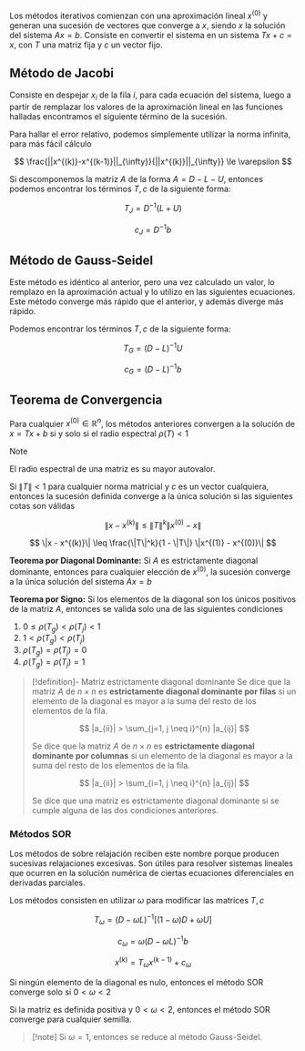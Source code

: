 Los métodos iterativos comienzan con una aproximación lineal $x^{(0)}$ y generan una sucesión de vectores que converge a $x$, siendo $x$ la solución del sistema $Ax = b$. Consiste en convertir el sistema en un sistema $Tx + c = x$, con $T$ una matriz fija y $c$ un vector fijo.

## Método de Jacobi

Consiste en despejar $x_i$ de la fila $i$, para cada ecuación del sistema, luego a partir de remplazar los valores de la aproximación lineal en las funciones halladas encontramos el siguiente término de la sucesión.

Para hallar el error relativo, podemos simplemente utilizar la norma infinita, para más fácil cálculo

$$
\frac{||x^{(k)}-x^{(k-1)}||_{\infty}}{||x^{(k)}||_{\infty}} \le \varepsilon
$$

Si descomponemos la matriz $A$ de la forma $A = D - L - U$, entonces podemos encontrar los términos $T, c$ de la siguiente forma:

$$
T_J = D^{-1} (L + U)
$$

$$
c_J = D^{-1}b
$$

## Método de Gauss-Seidel

Este método es idéntico al anterior, pero una vez calculado un valor, lo remplazo en la aproximación actual y lo utilizo en las siguientes ecuaciones. Este método converge más rápido que el anterior, y además diverge más rápido.

Podemos encontrar los términos $T, c$ de la siguiente forma:

$$
T_G = (D-L)^{-1} U
$$

$$
c_G = (D-L)^{-1}b
$$

## Teorema de Convergencia

Para cualquier $x^{(0)} \in \mathbb{R}^n$, los métodos anteriores convergen a la solución de $x = Tx + b$ si y solo si el radio espectral $\rho(T) < 1$

> [!note]
> El radio espectral de una matriz es su mayor autovalor.

Si $\|T\| < 1$ para cualquier norma matricial y $c$ es un vector cualquiera, entonces la sucesión definida converge a la única solución si las siguientes cotas son válidas

$$
\|x - x^{(k)}\| \leq \|T\|^k \|x^{(0)} - x\|
$$

$$
\|x - x^{(k)}\| \leq \frac{\|T\|^k}{1 - \|T\|} \|x^{(1)} - x^{(0)}\|
$$

**Teorema por Diagonal Dominante:** Si $A$ es estrictamente diagonal dominante, entonces para cualquier elección de $x^{(0)}$, la sucesión converge a la única solución del sistema $Ax = b$

**Teorema por Signo:** Si los elementos de la diagonal son los únicos positivos de la matriz $A$, entonces se valida solo una de las siguientes condiciones

1. $0 \leq \rho(T_g) < \rho(T_j) < 1$
2. $1 < \rho(T_g) < \rho(T_j)$
3. $\rho(T_g) = \rho(T_j) = 0$
4. $\rho(T_g) = \rho(T_j) = 1$

> [!definition]- Matriz estrictamente diagonal dominante
> Se dice que la matriz $A$ de $n \times n$ es **estrictamente diagonal dominante por filas** si un elemento de la diagonal es mayor a la suma del resto de los elementos de la fila.
> 
> $$
> |a_{ii}| > \sum_{j=1, j \neq i}^{n} |a_{ij}|
> $$
> 
> Se dice que la matriz $A$ de $n \times n$ es **estrictamente diagonal dominante por columnas** si un elemento de la diagonal es mayor a la suma del resto de los elementos de la fila.
> 
> $$
> |a_{ii}| > \sum_{i=1, j \neq i}^{n} |a_{ij}|
> $$
> 
> Se dice que una matriz es estrictamente diagonal dominante si se cumple alguna de las dos condiciones anteriores.

### Métodos SOR

Los métodos de sobre relajación reciben este nombre porque producen sucesivas relajaciones excesivas. Son útiles para resolver sistemas lineales que ocurren en la solución numérica de ciertas ecuaciones diferenciales en derivadas parciales.

Los métodos consisten en utilizar $\omega$ para modificar las matrices $T, c$

$$
T_\omega = (D - \omega L)^{-1}[(1-\omega)D + \omega U]
$$

$$
c_\omega =\omega(D - \omega L)^{-1}b
$$

$$
x^{(k)} = T_\omega x^{(k-1)} + c_\omega
$$

Si ningún elemento de la diagonal es nulo, entonces el método SOR converge solo si $0 < \omega < 2$

Si la matriz es definida positiva y $0 < \omega < 2$, entonces el método SOR converge para cualquier semilla.

> [!note] Si $\omega = 1$, entonces se reduce al método Gauss-Seidel.
